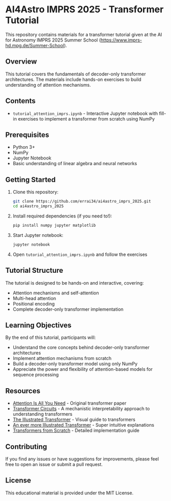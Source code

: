 # AI4Astro IMPRS 2025 - Transformer Tutorial

This repository contains materials for a transformer tutorial given at the AI for Astronomy IMPRS 2025 Summer School (https://www.imprs-hd.mpg.de/Summer-School).

## Overview

This tutorial covers the fundamentals of decoder-only transformer architectures. The materials include hands-on exercises to build understanding of attention mechanisms.

## Contents

- `tutorial_attention_imprs.ipynb` - Interactive Jupyter notebook with fill-in exercises to implement a transformer from scratch using NumPy

## Prerequisites

- Python 3+
- NumPy
- Jupyter Notebook
- Basic understanding of linear algebra and neural networks

## Getting Started

1. Clone this repository:
   ```bash
   git clone https://github.com/errai34/ai4astro_imprs_2025.git
   cd ai4astro_imprs_2025
   ```

2. Install required dependencies (if you need to!):
   ```bash
   pip install numpy jupyter matplotlib
   ```

3. Start Jupyter notebook:
   ```bash
   jupyter notebook
   ```

4. Open `tutorial_attention_imprs.ipynb` and follow the exercises

## Tutorial Structure

The tutorial is designed to be hands-on and interactive, covering:

- Attention mechanisms and self-attention
- Multi-head attention
- Positional encoding
- Complete decoder-only transformer implementation

## Learning Objectives

By the end of this tutorial, participants will:
- Understand the core concepts behind decoder-only transformer architectures
- Implement attention mechanisms from scratch
- Build a decoder-only transformer model using only NumPy
- Appreciate the power and flexibility of attention-based models for sequence processing

## Resources

- [Attention Is All You Need](https://arxiv.org/abs/1706.03762) - Original transformer paper
- [Transformer Circuits](https://transformer-circuits.pub/2021/framework/index.html) - A mechanistic interpretability approach to understanding transformers
- [The Illustrated Transformer](http://jalammar.github.io/illustrated-transformer/) - Visual guide to transformers
- [An ever more Illustrated Transformer](https://pi-tau.github.io/posts/transformer/#token-embedding-layer/) - Super intuitive explanations
- [Transformers from Scratch](https://peterbloem.nl/blog/transformers) - Detailed implementation guide


## Contributing

If you find any issues or have suggestions for improvements, please feel free to open an issue or submit a pull request.

## License

This educational material is provided under the MIT License.
